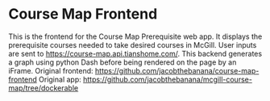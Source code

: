 # Course Map Frontend
This is the frontend for the Course Map Prerequisite web app. It displays the prerequisite courses needed to take desired courses in McGill.
User inputs are sent to <https://course-map.api.tianshome.com/>.
This backend generates a graph using python Dash before being rendered on the page by an iFrame.
Original frontend: <https://github.com/jacobthebanana/course-map-frontend>
Original app: <https://github.com/jacobthebanana/mcgill-course-map/tree/dockerable>
